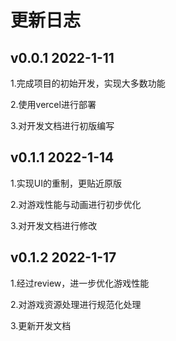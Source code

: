 # 更新日志

## v0.0.1 2022-1-11

1.完成项目的初始开发，实现大多数功能

2.使用vercel进行部署

3.对开发文档进行初版编写

## v0.1.1 2022-1-14

1.实现UI的重制，更贴近原版

2.对游戏性能与动画进行初步优化

3.对开发文档进行修改

## v0.1.2 2022-1-17

1.经过review，进一步优化游戏性能

2.对游戏资源处理进行规范化处理

3.更新开发文档